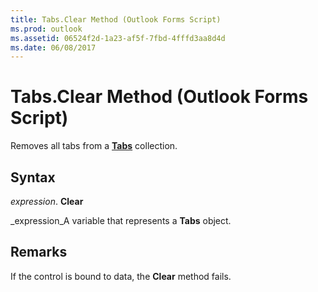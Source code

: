 ```yaml
---
title: Tabs.Clear Method (Outlook Forms Script)
ms.prod: outlook
ms.assetid: 06524f2d-1a23-af5f-7fbd-4fffd3aa8d4d
ms.date: 06/08/2017
---
```



# Tabs.Clear Method (Outlook Forms Script)

Removes all tabs from a  **[Tabs](Outlook.tabs.md)** collection.


## Syntax

 _expression_. **Clear**

 _expression_A variable that represents a  **Tabs** object.


## Remarks

If the control is bound to data, the  **Clear** method fails.


